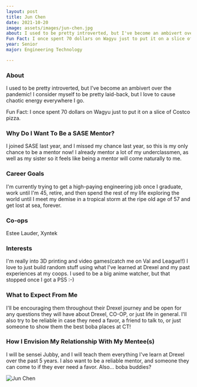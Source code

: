 ```yaml
---
layout: post
title: Jun Chen 
date: 2021-10-20
image: assets/images/jun-chen.jpg
about: I used to be pretty introverted, but I've become an ambivert over the pandemic. I consider myself to be pretty laid-back, but I love to cause chaotic energy everywhere I go. 
Fun Fact: I once spent 70 dollars on Wagyu just to put it on a slice of Costco pizza. 
year: Senior
major: Engineering Technology

---
```


### About

I used to be pretty introverted, but I've become an ambivert over the pandemic!
I consider myself to be pretty laid-back, but I love to cause chaotic energy everywhere I go. 

Fun Fact: I once spent 70 dollars on Wagyu just to put it on a slice of Costco pizza. 

### Why Do I Want To Be a SASE Mentor?

I joined SASE last year, and I missed my chance last year, so this is my only chance to be a mentor now! I already mentor a lot of my underclassmen, as well as my sister so it feels like being a mentor will come naturally to me. 

### Career Goals

I'm currently trying to get a high-paying engineering job once I graduate, work until I'm 45, retire, and then spend the rest of my life exploring the world until I meet my demise in a tropical storm at the ripe old age of 57 and get lost at sea, forever. 

### Co-ops

Estee Lauder, Xyntek

### Interests

I'm really into 3D printing and video games(catch me on Val and League!!) I love to just build random stuff using what I've learned at Drexel and my past experiences at my coops. I used to be a big anime watcher, but that stopped once I got a PS5 :-)

### What to Expect From Me

I'll be encouraging them throughout their Drexel journey and be open for any questions they will have about Drexel, CO-OP, or just life in general. I'll also try to be reliable in case they need a favor, a friend to talk to, or just someone to show them the best boba places at CT!

### How I Envision My Relationship With My Mentee(s) 

I will be sensei Jubby, and I will teach them everything I've learn at Drexel over the past 5 years. I also want to be a reliable mentor, and someone they can come to if they ever need a favor. Also... boba buddies? 

<div class="text-center my-5">
    <img src="https://sase-drexel.github.io/mentorship-2021/jun-chen.jpg" alt="Jun Chen" class="rounded post-img" />
</div>
